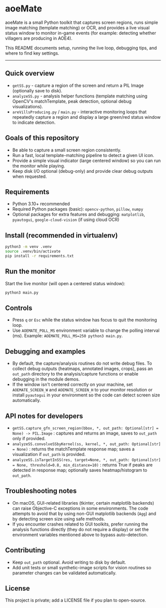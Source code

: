 # aoeMate

aoeMate is a small Python toolkit that captures screen regions, runs simple image matching (template matching) or OCR, and provides a live visual status window to monitor in-game events (for example: detecting whether villagers are producing in AOE4).

This README documents setup, running the live loop, debugging tips, and where to find key settings.

---

Quick overview
--------------
- `getSS.py` - capture a region of the screen and return a PIL Image (optionally save to disk).
- `analyzeSS.py` - analysis helper functions (template matching using OpenCV's matchTemplate, peak detection, optional debug visualizations).
- `areVillsProducing.py` / `main.py` - interactive monitoring loops that repeatedly capture a region and display a large green/red status window to indicate detection.

Goals of this repository
------------------------
- Be able to capture a small screen region consistently.
- Run a fast, local template-matching pipeline to detect a given UI icon.
- Provide a simple visual indicator (large centered window) so you can run the monitor while playing.
- Keep disk I/O optional (debug-only) and provide clear debug outputs when requested.

Requirements
------------
- Python 3.10+ recommended
- Required Python packages (basic): `opencv-python`, `pillow`, `numpy`
- Optional packages for extra features and debugging: `matplotlib`, `pyautogui`, `google-cloud-vision` (if using cloud OCR)

Install (recommended in virtualenv)
----------------------------------
```bash
python3 -m venv .venv
source .venv/bin/activate
pip install -r requirements.txt
```

Run the monitor
---------------
Start the live monitor (will open a centered status window):

```bash
python3 main.py
```

Controls
--------
- Press `q` or `Esc` while the status window has focus to quit the monitoring loop.
- Use `AOEMATE_POLL_MS` environment variable to change the polling interval (ms). Example: `AOEMATE_POLL_MS=250 python3 main.py`.

Debugging and examples
----------------------
- By default, the capture/analysis routines do not write debug files. To collect debug outputs (heatmaps, annotated images, crops), pass an `out_path` directory to the analysis/capture functions or enable debugging in the module demos.
- If the window isn't centered correctly on your machine, set `AOEMATE_SCREEN_W` and `AOEMATE_SCREEN_H` to your monitor resolution or install `pyautogui` in your environment so the code can detect screen size automatically.

API notes for developers
------------------------
- `getSS.capture_gfn_screen_region(bbox, *, out_path: Optional[str] = None) -> PIL.Image` : captures and returns an image, saves to `out_path` only if provided.
- `analyzeSS.convolveSSbyKernel(ss, kernel, *, out_path: Optional[str] = None)` : returns the matchTemplate response map; saves a visualization if `out_path` is provided.
- `analyzeSS.isTargetInSS(res, target=None, *, out_path: Optional[str] = None, threshold=0.8, min_distance=10)` : returns True if peaks are detected in response map; optionally saves heatmap/histogram to `out_path`.

Troubleshooting notes
---------------------
- On macOS, GUI-related libraries (tkinter, certain matplotlib backends) can raise Objective-C exceptions in some environments. The code attempts to avoid that by using non-GUI matplotlib backends (`Agg`) and by detecting screen size using safe methods.
- If you encounter crashes related to GUI toolkits, prefer running the analysis functions directly (they do not require a display) or set the environment variables mentioned above to bypass auto-detection.

Contributing
------------
- Keep `out_path` optional. Avoid writing to disk by default.
- Add unit tests or small synthetic-image scripts for vision routines so parameter changes can be validated automatically.

License
-------
This project is private; add a LICENSE file if you plan to open-source.
